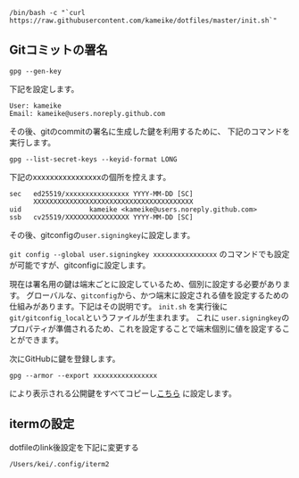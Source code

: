 

```
/bin/bash -c "`curl https://raw.githubusercontent.com/kameike/dotfiles/master/init.sh`"
```

## Gitコミットの署名

```
gpg --gen-key
```

下記を設定します。
```
User: kameike
Email: kameike@users.noreply.github.com
```

その後、gitのcommitの署名に生成した鍵を利用するために、
下記のコマンドを実行します。
```
gpg --list-secret-keys --keyid-format LONG
```

下記のxxxxxxxxxxxxxxxxの個所を控えます。
```
sec   ed25519/xxxxxxxxxxxxxxxx YYYY-MM-DD [SC]
      XXXXXXXXXXXXXXXXXXXXXXXXXXXXXXXXXXXXXXXX
uid                 kameike <kameike@users.noreply.github.com>
ssb   cv25519/XXXXXXXXXXXXXXXX YYYY-MM-DD [SC]
```

その後、gitconfigの`user.signingkey`に設定します。

`git config --global user.signingkey xxxxxxxxxxxxxxxx` のコマンドでも設定が可能ですが、gitconfigに設定します。

現在は署名用の鍵は端末ごとに設定しているため、個別に設定する必要があります。
グローバルな、`gitconfig`から、かつ端末に設定される値を設定するための仕組みがあります。下記はその説明です。
`init.sh` を実行後に `git/gitconfig_local`というファイルが生まれます。
これに `user.signingkey`のプロパティが準備されるため、これを設定することで端末個別に値を設定することができます。

次にGitHubに鍵を登録します。
```
gpg --armor --export xxxxxxxxxxxxxxxx
```
により表示される公開鍵をすべてコピーし[こちら](https://github.com/settings/gpg/new) に設定します。


## itermの設定

dotfileのlink後設定を下記に変更する

```
/Users/kei/.config/iterm2
```

## 